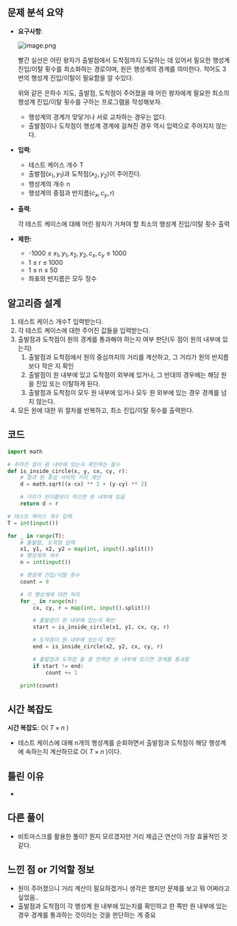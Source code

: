 ## 문제 분석 요약

- **요구사항**:
    
    ![image.png](https://prod-files-secure.s3.us-west-2.amazonaws.com/379bcd13-c8d3-4765-aa5c-29f362b1a232/51c18165-24b2-48a0-b724-d0d48aac3054/image.png)
    
    빨간 실선은 어린 왕자가 출발점에서 도착점까지 도달하는 데 있어서 필요한 행성계 진입/이탈 횟수를 최소화하는 경로이며, 원은 행성계의 경계를 의미한다. 적어도 3번의 행성계 진입/이탈이 필요함을 알 수있다.
    
    위와 같은 은하수 지도, 출발점, 도착점이 주어졌을 때 어린 왕자에게 필요한 최소의 행성계 진입/이탈 횟수를 구하는 프로그램을 작성해보자. 
    
    - 행성계의 경계가 맞닿거나 서로 교차하는 경우는 없다.
    - 출발점이나 도착점이 행성계 경계에 걸쳐진 경우 역시 입력으로 주어지지 않는다.
- **입력**:
    - 테스트 케이스 개수 T
    - 출발점$(x_1, y_1)$과 도착점$(x_2, y_2)$이 주어진다.
    - 행성계의 개수 n
    - 행성계의 중점과 반지름$(c_x, c_y, r)$
- **출력**:
    
    각 테스트 케이스에 대해 어린 왕자가 거쳐야 할 최소의 행성계 진입/이탈 횟수 출력
    
- **제한:**
    - -1000 ≤ $x_1, y_1, x_2, y_2, c_x, c_y$ ≤ 1000
    - 1 ≤ r ≤ 1000
    - 1 ≤ n ≤ 50
    - 좌표와 반지름은 모두 정수

## 알고리즘 설계

1. 테스트 케이스 개수T 입력받는다.
2. 각 테스트 케이스에 대한 주어진 값들을 입력받는다.
3. 출발점과 도착점이 원의 경계를 통과해야 하는지 여부 판단(두 점이 원의 내부에 있는지)
    1. 출발점과 도착점에서 원의 중심까지의 거리를 계산하고, 그 거리가 원의 반지름보다 작은 지 확인
    2. 출발점이 원 내부에 있고 도착점이 외부에 있거나, 그 반대의 경우에는 해당 원을 진입 또는 이탈하게 된다.
    3. 출발점과 도착점이 모두 원 내부에 있거나 모두 원 외부에 있는 경우 경계를 넘지 않는다. 
4. 모든 원에 대한 위 절차를 반복하고, 최소 진입/이탈 횟수를 출력한다. 

## 코드

```python
import math

# 주어진 점이 원 내부에 있는지 확인하는 함수
def is_inside_circle(x, y, cx, cy, r):
    # 점과 원 중심 사이의 거리 계산
    d = math.sqrt((x-cx) ** 2 + (y-cy) ** 2)

    # 거리가 반지름보다 작으면 원 내부에 있음
    return d < r

# 테스트 케이스 개수 입력
T = int(input())

for _ in range(T):
    # 출발점, 도착점 입력
    x1, y1, x2, y2 = map(int, input().split())
    # 행성계의 개수
    n = int(input())

    # 행성계 진입/이탈 횟수
    count = 0

    # 각 행성계에 대한 처리
    for _ in range(n):
        cx, cy, r = map(int, input().split())

        # 출발점이 원 내부에 있는지 확인
        start = is_inside_circle(x1, y1, cx, cy, r)

        # 도착점이 원 내부에 있는지 확인
        end = is_inside_circle(x2, y2, cx, cy, r)

        # 출발점과 도착점 둘 중 한쪽만 원 내부에 있으면 경계를 통과함
        if start != end:
            count += 1

    print(count)
```

## 시간 복잡도

**시간 복잡도**: O( $T\times n$ )

- 테스트 케이스에 대해 n개의 행성계를 순회하면서 출발점과 도착점이 해당 행성계에 속하는지 계산하므로 O( $T\times n$ )이다.

## 틀린 이유

- 

## 다른 풀이

- 비트마스크를 활용한 풀이? 뭔지 모르겠지만 거리 제곱근 연산이 가장 효율적인 것 같다.

## 느낀 점 or 기억할 정보

- 원이 주어졌으니 거리 계산이 필요하겠거니 생각은 했지만 문제를 보고 뭐 어쩌라고 싶었음..
- 출발점과 도착점이 각 행성계 원 내부에 있는지를 확인하고 한 쪽만 원 내부에 있는 경우 경계를 통과하는 것이라는 것을 판단하는 게 중요